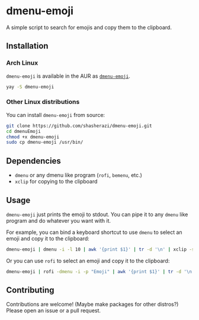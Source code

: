 # dmenu-emoji

A simple script to search for emojis and copy them to the clipboard.

## Installation

### Arch Linux

`dmenu-emoji` is available in the AUR as [`dmenu-emoji`](https://aur.archlinux.org/packages/dmenu-emoji).

```bash
yay -S dmenu-emoji
```

### Other Linux distributions

You can install `dmenu-emoji` from source:

```bash
git clone https://github.com/shasherazi/dmenu-emoji.git
cd dmenuEmoji
chmod +x dmenu-emoji
sudo cp dmenu-emoji /usr/bin/
```

## Dependencies

- `dmenu` or any dmenu like program (`rofi`, `bemenu`, etc.)
- `xclip` for copying to the clipboard

## Usage

`dmenu-emoji` just prints the emoji to stdout. You can pipe it to any `dmenu` like program and do whatever you want with it.

For example, you can bind a keyboard shortcut to use `dmenu` to select an emoji and copy it to the clipboard:

```bash
dmenu-emoji | dmenu -i -l 10 | awk '{print $1}' | tr -d '\n' | xclip -selection clipboard
```

Or you can use `rofi` to select an emoji and copy it to the clipboard:

```bash
dmenu-emoji | rofi -dmenu -i -p "Emoji" | awk '{print $1}' | tr -d '\n' | xclip -selection clipboard
```

## Contributing

Contributions are welcome! (Maybe make packages for other distros?)
Please open an issue or a pull request.
